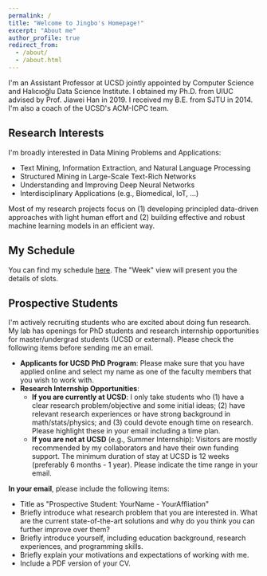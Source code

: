 ```yaml
---
permalink: /
title: "Welcome to Jingbo's Homepage!"
excerpt: "About me"
author_profile: true
redirect_from: 
  - /about/
  - /about.html
---
```



I'm an Assistant Professor at UCSD jointly appointed by Computer Science and Halıcıoğlu Data Science Institute. I obtained my Ph.D. from UIUC advised by Prof. Jiawei Han in 2019. I received my B.E. from SJTU in 2014. I'm also a coach of the UCSD's ACM-ICPC team.

## Research Interests

I'm broadly interested in Data Mining Problems and Applications:
- Text Mining, Information Extraction, and Natural Language Processing
- Structured Mining in Large-Scale Text-Rich Networks
- Understanding and Improving Deep Neural Networks
- Interdisciplinary Applications (e.g., Biomedical, IoT, ...)

Most of my research projects focus on (1) developing principled data-driven approaches with light human effort and (2) building effective and robust machine learning models in an efficient way.



## My Schedule

You can find my schedule [here](https://calendar.google.com/calendar/embed?src=5k0ift9l47qhd7l06ugfegc4f0%40group.calendar.google.com&ctz=America%2FLos_Angeles). The "Week" view will present you the details of slots.


## Prospective Students

I'm actively recruiting students who are excited about doing fun research. My lab has openings for PhD students and research internship opportunities for master/undergrad students (UCSD or external). Please check the following items before sending me an email.

- **Applicants for UCSD PhD Program**: Please make sure that you have applied online and select my name as one of the faculty members that you wish to work with.
- **Research Internship Opportunities**:
    * **If you are currently at UCSD**: I only take students who (1) have a clear research problem/objective and some initial ideas; (2) have relevant research experiences or have strong background in math/stats/physics; and (3) could devote enough time on research. Please highlight these in your email including a time plan.
    * **If you are not at UCSD** (e.g., Summer Internship): Visitors are mostly recommended by my collaborators and have their own funding support. The minimum duration of stay at UCSD is 12 weeks (preferably 6 months - 1 year). Please indicate the time range in your email.

**In your email**, please include the following items:
- Title as "Prospective Student: YourName - YourAffliation"
- Briefly introduce what research problem that you are interested in. What are the current state-of-the-art solutions and why do you think you can further improve over them?
- Briefly introduce yourself, including education background, research experiences, and programming skills.
- Briefly explain your motivations and expectations of working with me.
- Include a PDF version of your CV.

